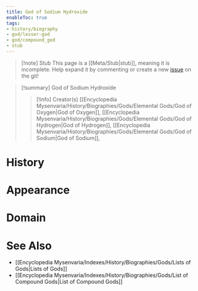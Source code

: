 ```yaml
---
title: God of Sodium Hydroxide
enableToc: true
tags:
- history/biography
- god/lesser-god
- god/compound_god
- stub
---
```


> [!note] Stub
> This page is a [[Meta/Stub|stub]], meaning it is incomplete. Help expand it by commenting or create a new [issue](https://github.com/RagtimeGal/quartz--encyclopedia-mysenvaria/issues/new/choose) on the git!


> [!summary] God of Sodium Hydroxide
> > [!info] Creator(s)
> > [[Encyclopedia Mysenvaria/History/Biographies/Gods/Elemental Gods/God of Oxygen|God of Oxygen]], [[Encyclopedia Mysenvaria/History/Biographies/Gods/Elemental Gods/God of Hydrogen|God of Hydrogen]], [[Encyclopedia Mysenvaria/History/Biographies/Gods/Elemental Gods/God of Sodium|God of Sodium]], 

# History

# Appearance

# Domain

# See Also
- [[Encyclopedia Mysenvaria/Indexes/History/Biographies/Gods/Lists of Gods|Lists of Gods]]
- [[Encyclopedia Mysenvaria/Indexes/History/Biographies/Gods/List of Compound Gods|List of Compound Gods]]